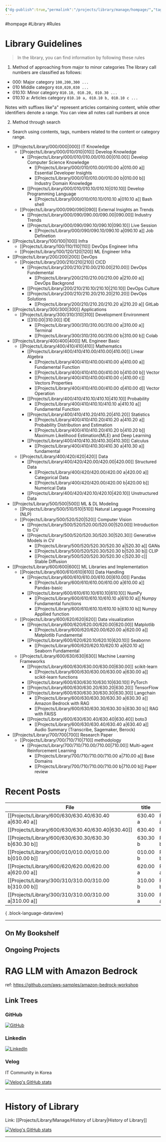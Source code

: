 ```yaml
---
{"dg-publish":true,"permalink":"/projects/library/manage/hompage/","tags":["gardenEntry"],"noteIcon":"0","created":"2024-01-30T20:06:19.823+09:00","updated":"2024-02-20T12:29:46.709+09:00"}
---
```


#hompage #Library #Rules




# Library Guidelines

>  In the library, you can find information by following these rules

1. Method of approaching from major to minor categories
The library call numbers are classified as follows:

- 000: Major category `100,200,300 ...`
- 010 Middle category `010,020,030 ...`
- 010.10: Minor category `010.10, 010.20, 010.30 ...`
- 010.10 a: Articles category `010.10 a, 010.10 b, 010.10 c ...`
  
Notes with suffixes like"a" represent articles containing content, while other identifiers denote a range.
You can view all notes call numbers at once


2. Method through search
- Search using contents, tags, numbers  related to the content or category range.





<div class="transclusion internal-embed is-loaded"><div class="markdown-embed">



- [[Projects/Library/000/000\|000]] IT Knowledge
	- [[Projects/Library/000/010/010\|010]] Develop Knowledge
		- [[Projects/Library/000/010/010.00/010.00\|010.00]] Develop Computer Science Knowledge
			- [[Projects/Library/000/010/010.00/010.00 a\|010.00 a]] Essential Developer Insights
			- [[Projects/Library/000/010/010.00/010.00 b\|010.00 b]] Industry Domain Knowledge
		- [[Projects/Library/000/010/010.10/010.10\|010.10]] Develop Programming Language
			- [[Projects/Library/000/010/010.10/010.10 a\|010.10 a]] Bash shell
	- [[Projects/Library/000/090/090\|090]] External Insights an Trends
		- [[Projects/Library/000/090/090.00/090.00\|090.00]] Industry Trends
		- [[Projects/Library/000/090/090.10/090.10\|090.10]] Live Session
			- [[Projects/Library/000/090/090.10/090.10 a\|090.10 a]] Job Definetion
- [[Projects/Library/100/100\|100]] Infra
	- [[Projects/Library/100/110/110\|110]] DevOps Engineer Infra
	- [[Projects/Library/100/120/120\|120]] ML Engineer Infra
- [[Projects/Library/200/200\|200]] DevOps 
	- [[Projects/Library/200/210/210\|210]] CICD
		- [[Projects/Library/200/210/210.00/210.00\|210.00]] DevOps Fundemental
			- [[Projects/Library/200/210/210.00/210.00 a\|210.00 a]] DevOps Backgrond
		- [[Projects/Library/200/210/210.10/210.10\|210.10]] DevOps Culture
		- [[Projects/Library/200/210/210.20/210.20\|210.20]] DevOps Solutions
			- [[Projects/Library/200/210/210.20/210.20 a\|210.20 a]] GitLab
- [[Projects/Library/300/300\|300]] Applications
	- [[Projects/Library/300/310/310\|310]] Development Environment
		- [[310.00\|310.00]] IDE
			- [[Projects/Library/300/310/310.00/310.00 a\|310.00 a]] Terminal
			- [[Projects/Library/300/310/310.00/310.00 b\|310.00 b]] Colab
- [[Projects/Library/400/400\|400]] ML Engineer Basic
	- [[Projects/Library/400/410/410\|410]] Mathematics
		- [[Projects/Library/400/410/410.00/410.00\|410.00]] Linear Algebra
			- [[Projects/Library/400/410/410.00/410.00 a\|410.00 a]] Fundamental Function
			- [[Projects/Library/400/410/410.00/410.00 b\|410.00 b]] Vector
			- [[Projects/Library/400/410/410.00/410.00 c\|410.00 c]] Vectors Properties
			- [[Projects/Library/400/410/410.00/410.00 d\|410.00 d]] Vector Operation
		- [[Projects/Library/400/410/410.10/410.10\|410.10]] Probability
			- [[Projects/Library/400/410/410.10/410.10 a\|410.10 a]] Fundamental Function
		- [[Projects/Library/400/410/410.20/410.20\|410.20]] Statistics
			- [[Projects/Library/400/410/410.20/410.20 a\|410.20 a]] Probability Distribution and Estimation
			- [[Projects/Library/400/410/410.20/410.20 b\|410.20 b]] Maximum Likelihood Estimation(MLE) and Deep Learning
		- [[Projects/Library/400/410/410.30/410.30\|410.30]] Calculus
			- [[Projects/Library/400/410/410.30/410.30 a\|410.30 a]] fundamental 
	- [[Projects/Library/400/420/420\|420]] Data
		- [[Projects/Library/400/420/420.00/420.00\|420.00]]  Structured Data
			- [[Projects/Library/400/420/420.00/420.00 a\|420.00 a]] Categorical Data
			- [[Projects/Library/400/420/420.00/420.00 b\|420.00 b]] Numerical Data
		- [[Projects/Library/400/420/420.10/420.10\|420.10]] Unstructured Data
- [[Projects/Library/500/500\|500]] ML & DL Modeling
	- [[Projects/Library/500/510/510\|510]] Natural Language Processing (NLP)
	- [[Projects/Library/500/520/520\|520]] Computer Vision
		- [[Projects/Library/500/520/520.00/520.00\|520.00]] Introduction to CV
		- [[Projects/Library/500/520/520.30/520.30\|520.30]] Generative Models in CV
			- [[Projects/Library/500/520/520.30/520.30 a\|520.30 a]] GANs
			- [[Projects/Library/500/520/520.30/520.30 b\|520.30 b]] CLIP
			- [[Projects/Library/500/520/520.30/520.30 c\|520.30 c]] Stable Diffusion
- [[Projects/Library/600/600\|600]] ML Libraries and Implementation
	- [[Projects/Library/600/610/610\|610]] Data Handling
		- [[Projects/Library/600/610/610.00/610.00\|610.00]] Pandas
			- [[Projects/Library/600/610/610.00/610.00 a\|610.00 a]] Pandas-basic 
		- [[Projects/Library/600/610/610.10/610.10\|610.10]] NumPy
			- [[Projects/Library/600/610/610.10/610.10 a\|610.10 a]] Numpy Fundamental functions
			- [[Projects/Library/600/610/610.10/610.10 b\|610.10 b]] Numpy Appllied function
	- [[Projects/Library/600/620/620\|620]] Data visualization
		- [[Projects/Library/600/620/620.00/620.00\|620.00]] Matplotlib
			- [[Projects/Library/600/620/620.00/620.00 a\|620.00 a]] Matplotlib Fundamental 
		- [[Projects/Library/600/620/620.10/620.10\|620.10]] Seabornn 
			- [[Projects/Library/600/620/620.10/620.10 a\|620.10 a]] Seaborn Fundamental  
	- [[Projects/Library/600/630/630\|630]] Machine Learning Frameworks
	    - [[Projects/Library/600/630/630.00/630.00\|630.00]] scikit-learn
		    - [[Projects/Library/600/630/630.00/630.00 a\|630.00 a]] scikit-learn functions
	    - [[Projects/Library/600/630/630.10/630.10\|630.10]] PyTorch
	    - [[Projects/Library/600/630/630.20/630.20\|630.20]] TensorFlow
	    - [[Projects/Library/600/630/630.30/630.30\|630.30]] Langchain
		    - [[Projects/Library/600/630/630.30/630.30 a\|630.30 a]] Amazon Bedrock with RAG
		    - [[Projects/Library/600/630/630.30/630.30 b\|630.30 b]] RAG with FAISS
		- [[Projects/Library/600/630/630.40/630.40\|630.40]] boto3
			- [[Projects/Library/600/630/630.40/630.40 a\|630.40 a]] Audio Summary (Transcribe, Sagemaker, Berock)
- [[Projects/Library/700/700\|700]] Research Paper
	- [[Projects/Library/700/710/710\|710]] methodology
		- [[Projects/Library/700/710/710.00/710.00\|710.00]] Multi-agent Reinforcement Learning
			- [[Projects/Library/700/710/710.00/710.00 a\|710.00 a]] Base Domains
			- [[Projects/Library/700/710/710.00/710.00 b\|710.00 b]] Paper review


</div></div>






# Recent Posts

| File                                                      | title    | file.path                                   |
| --------------------------------------------------------- | -------- | ------------------------------------------- |
| [[Projects/Library/600/630/630.40/630.40 a\|630.40 a]] | 630.40 a | Projects/Library/600/630/630.40/630.40 a.md |
| [[Projects/Library/600/630/630.40/630.40\|630.40]]     | 630.40   | Projects/Library/600/630/630.40/630.40.md   |
| [[Projects/Library/600/630/630.30/630.30 b\|630.30 b]] | 630.30 b | Projects/Library/600/630/630.30/630.30 b.md |
| [[Projects/Library/000/010/010.00/010.00 b\|010.00 b]] | 010.00 b | Projects/Library/000/010/010.00/010.00 b.md |
| [[Projects/Library/600/620/620.00/620.00 a\|620.00 a]] | 620.00 a | Projects/Library/600/620/620.00/620.00 a.md |
| [[Projects/Library/300/310/310.00/310.00 b\|310.00 b]] | 310.00 b | Projects/Library/300/310/310.00/310.00 b.md |
| [[Projects/Library/300/310/310.00/310.00 a\|310.00 a]] | 310.00 a | Projects/Library/300/310/310.00/310.00 a.md |

{ .block-language-dataview}




---
## On My Bookshelf



## Ongoing Projects

# RAG LLM with Amazon Bedrock

ref: https://github.com/aws-samples/amazon-bedrock-workshop
## Link Trees

### GitHub
[![GitHub](https://img.shields.io/badge/GitHub-100000?style=for-the-badge&logo=github&logoColor=white)](https://github.com/murphybread)
### Linkedin
[![LinkedIn](https://img.shields.io/badge/LinkedIn-0077B5?style=for-the-badge&logo=linkedin&logoColor=white)](https://www.linkedin.com/in/%EB%AF%BC%EC%B0%AC-%EA%B9%80-aba89a243)
### Velog
IT Community in Korea

[![Velog's GitHub stats](https://velog-readme-stats.vercel.app/api?name=murphybread)](https://github.com/murphybread/velog-readme-stats)




---
# History of Library
Link:  [[Projects/Library/Manage/History of Library\|History of Library]]






[![Velog's GitHub stats](https://velog-readme-stats.vercel.app/api/list?name=murphybread)](https://velog.io/@muphybread)






---
